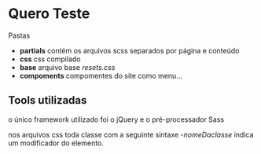 # Quero Teste

Pastas 
- **partials** contém os arquivos scss separados por página e conteúdo 
- **css** css compilado 
- **base** arquivo base _resets.css_
- **compoments** compomentes do site como menu...


## Tools utilizadas  
o único framework utilizado foi o jQuery e o pré-processador Sass


nos arquivos css toda classe com a seguinte sintaxe _-nomeDaclasse_ indica um modificador do elemento.


   
